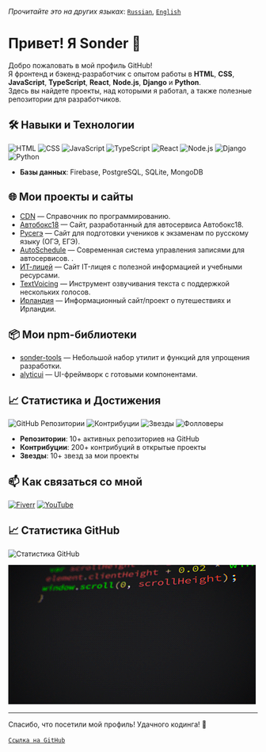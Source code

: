 _Прочитайте это на других языках_: [`Russian`](README.ru.md), [`English`](README.md)

# Привет! Я Sonder 👋

Добро пожаловать в мой профиль GitHub!  
Я фронтенд и бэкенд-разработчик с опытом работы в **HTML**, **CSS**, **JavaScript**, **TypeScript**, **React**, **Node.js**, **Django** и **Python**.  
Здесь вы найдете проекты, над которыми я работал, а также полезные репозитории для разработчиков.

## 🛠️ Навыки и Технологии

![HTML](https://img.shields.io/badge/HTML-5-orange)
![CSS](https://img.shields.io/badge/CSS-3-blue)
![JavaScript](https://img.shields.io/badge/JavaScript-ES6-yellow)
![TypeScript](https://img.shields.io/badge/TypeScript-5.9.2-pink)
![React](https://img.shields.io/badge/React-17.0-blue)
![Node.js](https://img.shields.io/badge/Node.js-14.0-green)
![Django](https://img.shields.io/badge/Django-green)
![Python](https://img.shields.io/badge/Python-3.9-blue)

- **Базы данных**: Firebase, PostgreSQL, SQLite, MongoDB

## 🌐 Мои проекты и сайты

- [CDN](https://cdn-site-self.vercel.app/ru) — Справочник по программированию.
- [Автобокс18](https://xn--18-6kcee3c0ab2af.xn--p1ai/) — Сайт, разработанный для автосервиса Автобокс18.
- [Русегэ](https://xn--c1ad6aej7d.xn--p1ai/) — Сайт для подготовки учеников к экзаменам по русскому языку (ОГЭ, ЕГЭ).
- [AutoSchedule](https://auto-schedule.vercel.app/) — Современная система управления записями для автосервисов. .
- [ИТ-лицей](https://itlyceum.vercel.app/) — Сайт IT-лицея с полезной информацией и учебными ресурсами.
- [TextVoicing](https://s0nder9.github.io/TextVoicing/) — Инструмент озвучивания текста с поддержкой нескольких голосов.
- [Ирландия](https://ireland-chi.vercel.app/) — Информационный сайт/проект о путешествиях и Ирландии.

## 📦 Мои npm-библиотеки

- [sonder-tools](https://www.npmjs.com/package/sonder-tools) — Небольшой набор утилит и функций для упрощения разработки.
- [alyticui](https://www.npmjs.com/package/alyticui) — UI-фреймворк с готовыми компонентами.

## 📈 Статистика и Достижения

![GitHub Репозитории](https://img.shields.io/badge/GitHub%20Repositories-10+-blue)
![Контрибуции](https://img.shields.io/badge/Contributions-200%2B-brightgreen)
![Звезды](https://img.shields.io/badge/Stars-10%2B-yellow)
![Фолловеры](https://img.shields.io/badge/Followers-2-blueviolet)

- **Репозитории**: 10+ активных репозиториев на GitHub 
- **Контрибуции**: 200+ контрибуций в открытые проекты
- **Звезды**: 10+ звезд за мои проекты

## 📫 Как связаться со мной

[![Fiverr](https://img.shields.io/badge/Fiverr-Profile-green)](https://www.fiverr.com/sondercode?up_rollout=true)
[![YouTube](https://img.shields.io/badge/youtube-@SonderCode-red)](https://www.youtube.com/@SonderCode)


## 📈 Статистика GitHub

![Статистика GitHub](https://github-readme-stats.vercel.app/api?username=S0nder9&show_icons=true&theme=radical)


[![Gif1](assets/bJk.gif)](assets/bJk.gif)

---

Спасибо, что посетили мой профиль! Удачного кодинга! 🚀

[`Ссылка на GitHub`](https://github.com/S0nder9)
